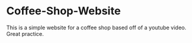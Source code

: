 # Coffee-Shop-Website
This is a simple website for a coffee shop based off of a youtube video. Great practice.
